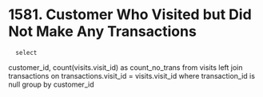 # 1581. Customer Who Visited but Did Not Make Any Transactions 
      select 
  customer_id, 
  count(visits.visit_id) as count_no_trans 
from 
  visits 
  left join transactions on transactions.visit_id = visits.visit_id 
where 
  transaction_id is null 
group by 
  customer_id
